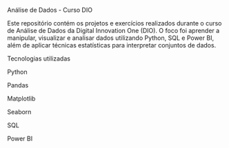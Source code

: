 Análise de Dados - Curso DIO

Este repositório contém os projetos e exercícios realizados durante o curso de Análise de Dados da Digital Innovation One (DIO). O foco foi aprender a manipular, visualizar e analisar dados utilizando Python, SQL e Power BI, além de aplicar técnicas estatísticas para interpretar conjuntos de dados.

Tecnologias utilizadas

Python

Pandas

Matplotlib

Seaborn

SQL

Power BI
